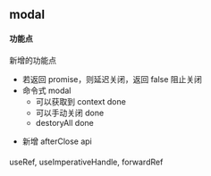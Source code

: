 ## modal

#### 功能点
新增的功能点

- 若返回 promise，则延迟关闭，返回 false 阻止关闭
- 命令式 modal
  - 可以获取到 context  done
  - 可以手动关闭  done
  - destoryAll  done
<!-- - 可创建多个 modal   -->
- 新增 afterClose api



####
useRef, useImperativeHandle, forwardRef